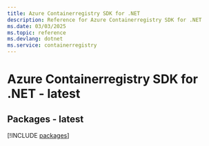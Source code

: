 ```yaml
---
title: Azure Containerregistry SDK for .NET
description: Reference for Azure Containerregistry SDK for .NET
ms.date: 03/03/2025
ms.topic: reference
ms.devlang: dotnet
ms.service: containerregistry
---
```

# Azure Containerregistry SDK for .NET - latest
## Packages - latest
[!INCLUDE [packages](containerregistry-index.md)]